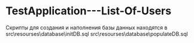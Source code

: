 # TestApplication---List-Of-Users
Скрипты для создания и наполнения базы данных находятся в
src\resourses\database\initDB.sql
src\resourses\database\populateDB.sql
